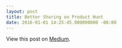 ```yaml
---
layout: post
title: Better Sharing on Product Hunt
date: 2016-01-01 14:25:45.000000000 -08:00
---
```

<!-- link[https://medium.com/@mscccc/better-sharing-on-product-hunt-4e3da73824bb#.e7e9campq] -->

View this post on [Medium](https://medium.com/@mscccc/better-sharing-on-product-hunt-4e3da73824bb#.e7e9campq).
